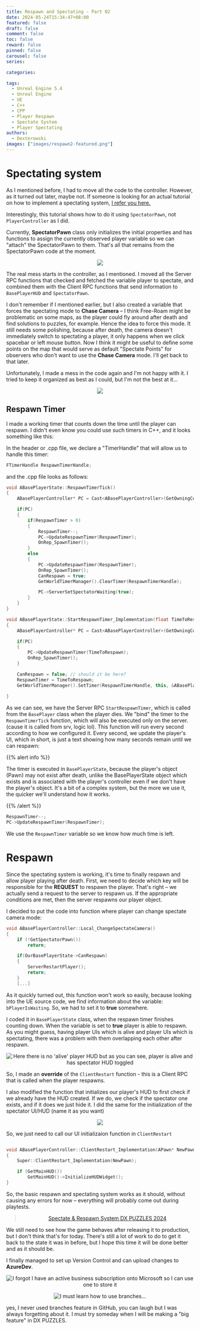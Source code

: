 ```yaml
---
title: Respawn and Spectating - Part 02
date: 2024-05-24T15:34:47+08:00
featured: false
draft: false
comment: false
toc: false
reward: false
pinned: false
carousel: false
series:

categories:

tags: 
  - Unreal Engine 5.4
  - Unreal Engine
  - UE
  - C++
  - CPP
  - Player Respawn
  - Spectate System
  - Player Spectating
authors:
  - Dexterowski
images: ["images/respawn2-featured.png"]
---
```


# Spectating system

As I mentioned before, I had to move all the code to the controller. However, as it turned out later, maybe not. If someone is looking for an actual tutorial on how to implement a spectating system, [I refer you here.](https://wizardcell.com/unreal/spectating-system/)

Interestingly, this tutorial shows how to do it using ``SpectatorPawn``, not ``PlayerController`` as I did.

Currently, **SpectatorPawn** class only initializes the initial properties and has functions to assign the currently observed player variable so we can "attach" the SpectatorPawn to them. That's all that remains from the SpectatorPawn code at the moment.

<center>

![](code01.png)

</center>

The real mess starts in the controller, as I mentioned. I moved all the Server RPC functions that checked and fetched the variable player to spectate, and combined them with the Client RPC functions that send information to ``BasePlayerHUD`` and ``SpectatorPawn``.


I don't remember if I mentioned earlier, but I also created a variable that forces the spectating mode to **Chase Camera** – I think Free-Roam might be problematic on some maps, as the player could fly around after death and find solutions to puzzles, for example. Hence the idea to force this mode. It still needs some polishing, because after death, the camera doesn't immediately switch to spectating a player, it only happens when we click spacebar or left mouse button. Now I think it might be useful to define some points on the map that would serve as default "Spectate Points" for observers who don't want to use the **Chase Camera** mode. I'll get back to that later.

Unfortunately, I made a mess in the code again and I'm not happy with it. I tried to keep it organized as best as I could, but I'm not the best at it...

<center>

![](code02.png)

</center>

## Respawn Timer


I made a working timer that counts down the time until the player can respawn. I didn't even know you could use such timers in C++, and it looks something like this:

In the header or .cpp file, we declare a "TimerHandle" that will allow us to handle this timer:

```cpp
FTimerHandle RespawnTimerHandle;
```

and the .cpp file looks as follows:

```cpp
void ABasePlayerState::RespawnTimerTick()
{
	ABasePlayerController* PC = Cast<ABasePlayerController>(GetOwningController());

	if(PC)
	{
		if(RespawnTimer > 0)
		{
			RespawnTimer--;
			PC->UpdateRespawnTimer(RespawnTimer);
			OnRep_SpawnTimer();
		}
		else
		{
			PC->UpdateRespawnTimer(RespawnTimer);
			OnRep_SpawnTimer();
			CanRespawn = true;
			GetWorldTimerManager().ClearTimer(RespawnTimerHandle);

			PC->ServerSetSpectatorWaiting(true);
		}
	}
}

void ABasePlayerState::StartRespawnTimer_Implementation(float TimeToRespawn)
{
	ABasePlayerController* PC = Cast<ABasePlayerController>(GetOwningController());

	if(PC)
	{
		PC->UpdateRespawnTimer(TimeToRespawn);
		OnRep_SpawnTimer();
	}

	CanRespawn = false; // should it be here?
	RespawnTimer = TimeToRespawn;
	GetWorldTimerManager().SetTimer(RespawnTimerHandle, this, &ABasePlayerState::RespawnTimerTick, 1.0f, true);
	
}
```

As we can see, we have the Server RPC ``StartRespawnTimer``, which is called from the ``BasePlayer`` class when the player dies. We "bind" the timer to the ``RespawnTimerTick`` function, which will also be executed only on the server. (cause it is called from srv, logic lol). This function will run every second according to how we configured it. Every second, we update the player's UI, which in short, is just a text showing how many seconds remain until we can respawn:

{{% alert info %}}

The timer is executed in ``BasePlayerState``, because the player's object (Pawn) may not exist after death, unlike the BasePlayerState object which exists and is associated with the player's controller even if we don't have the player's object. It's a bit of a complex system, but the more we use it, the quicker we'll understand how it works.

{{% /alert %}}

```cpp
RespawnTimer--;
PC->UpdateRespawnTimer(RespawnTimer);
```

We use the ``RespawnTimer`` variable so we know how much time is left.

# Respawn

Since the spectating system is working, it's time to finally respawn and allow player playing after death. First, we need to decide which key will be responsible for the **REQUEST** to respawn the player. That's right – we actually send a request to the server to respawn us. If the appropriate conditions are met, then the server respawns our player object.

I decided to put the code into function where player can change spectate camera mode:

```cpp
void ABasePlayerController::Local_ChangeSpectateCamera()
{
	if (!GetSpectatorPawn())
		return;

	if(OurBasePlayerState->CanRespawn)
	{
		ServerRestartPlayer();
		return;
	}
    [...]
```

As it quickly turned out, this function won't work so easily, because looking into the UE source code, we find information about the variable: ``bPlayerIsWaiting``. So, we had to set it to **true** somewhere.

I coded it in ``BasePlayerState`` class, when the respawn timer finishes counting down. When the variable is set to **true** player is able to respawn. As you might guess, having player UIs which is alive and player UIs which is spectating, there was a problem with them overlapping each other after respawn.

<center>

![](hudproblem.png "Here there is no 'alive' player HUD but as you can see, player is alive and has spectator HUD toggled") 

</center>

So, I made an **override** of the ``ClientRestart`` function - this is a Client RPC that is called when the player respawns.

I also modified the function that initializes our player's HUD to first check if we already have the HUD created. If we do, we check if the spectator one exists, and if it does we just hide it. I did the same for the initialization of the spectator UI/HUD (name it as you want)

<center>

![](hudinit.png)

</center>

So, we just need to call our UI initializaion function in ``ClientRestart``

```cpp

void ABasePlayerController::ClientRestart_Implementation(APawn* NewPawn)
{
	Super::ClientRestart_Implementation(NewPawn);

	if (GetMainHUD())
		GetMainHUD()->InitializeHUDWidget();
}

```

So, the basic respawn and spectating system works as it should, without causing any errors for now – everything will probably come out during playtests.

<center>

<blockquote class="imgur-embed-pub" lang="en" data-id="a/8f9r65l"  ><a href="//imgur.com/a/8f9r65l">Spectate &amp; Respawn System DX PUZZLES 2024</a></blockquote><script async src="//s.imgur.com/min/embed.js" charset="utf-8"></script>

</center>

We still need to see how the game behaves after releasing it to production, but I don't think that's for today. There's still a lot of work to do to get it back to the state it was in before, but I hope this time it will be done better and as it should be.

I finally managed to set up Version Control and can upload changes to **AzureDev**.


<center>

![](azuredev.png "I forgot I have an active business subscription onto Microsoft so I can use one to store it")

![](github.png "I must learn how to use branches...")

</center>

yes, I never used branches feature in GitHub, you can laugh but I was always forgetting about it. I must try someday when I will be making a "big feature" in DX PUZZLES.